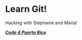 # Learn Git!

Hacking with Stephanie and María!

[_**Code 4 Puerto Rico**_](http://code4puertorico.org)
